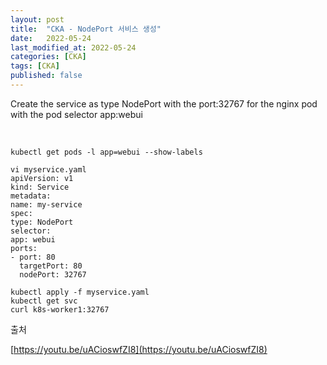 ```yaml
---
layout: post
title:  "CKA - NodePort 서비스 생성"
date:   2022-05-24
last_modified_at: 2022-05-24
categories: [CKA]
tags: [CKA]
published: false
---
```


Create the service as type NodePort with the port:32767 for the nginx pod with the pod selector app:webui

<br/>

```shell
kubectl get pods -l app=webui --show-labels

vi myservice.yaml
apiVersion: v1
kind: Service
metadata:
name: my-service
spec:
type: NodePort
selector:
app: webui
ports:
- port: 80
  targetPort: 80
  nodePort: 32767

kubectl apply -f myservice.yaml
kubectl get svc
curl k8s-worker1:32767
```

출처

[https://youtu.be/uACioswfZI8](https://youtu.be/uACioswfZI8)